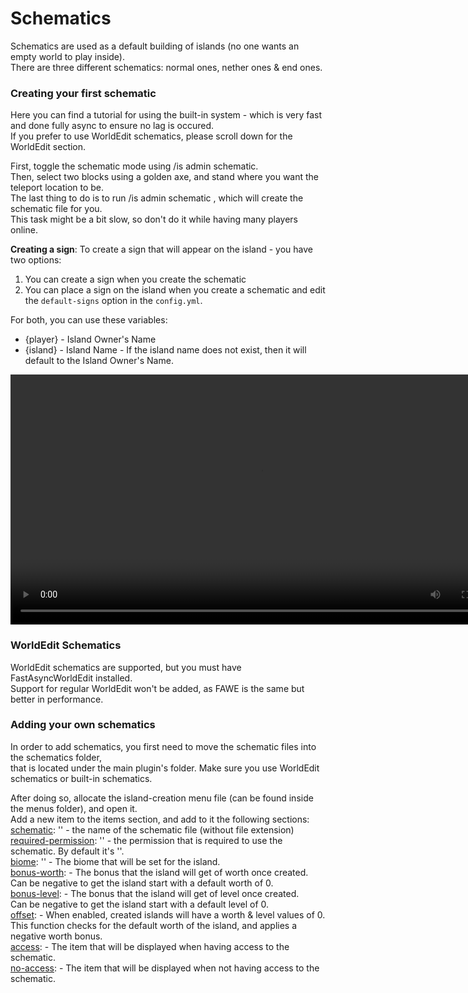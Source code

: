 # Schematics
Schematics are used as a default building of islands (no one wants an empty world to play inside).<br>
There are three different schematics: normal ones, nether ones & end ones.<br>

### Creating your first schematic
Here you can find a tutorial for using the built-in system - which is very fast and done fully async to ensure no lag is occured.<br>
If you prefer to use WorldEdit schematics, please scroll down for the WorldEdit section.

First, toggle the schematic mode using /is admin schematic.<br>
Then, select two blocks using a golden axe, and stand where you want the teleport location to be.<br>
The last thing to do is to run /is admin schematic , which will create the schematic file for you.<br>
This task might be a bit slow, so don't do it while having many players online.<br>

**Creating a sign**:
To create a sign that will appear on the island - you have two options:<br>
1. You can create a sign when you create the schematic
2. You can place a sign on the island when you create a schematic and edit the `default-signs` option in the `config.yml`.

For both, you can use these variables:
* {player} - Island Owner's Name
* {island} - Island Name - If the island name does not exist, then it will default to the Island Owner's Name.

<video src="https://bg-software.com/imgs/schematics-creation.mp4" height="400px" autoplay loop></video>

### WorldEdit Schematics
WorldEdit schematics are supported, but you must have FastAsyncWorldEdit installed.<br>
Support for regular WorldEdit won't be added, as FAWE is the same but better in performance.<br>

### Adding your own schematics
In order to add schematics, you first need to move the schematic files into the schematics folder,<br>
that is located under the main plugin's folder. Make sure you use WorldEdit schematics or built-in schematics.

After doing so, allocate the island-creation menu file (can be found inside the menus folder), and open it.<br>
Add a new item to the items section, and add to it the following sections:<br>
<u>schematic</u>: '' - the name of the schematic file (without file extension)<br>
<u>required-permission</u>: '' - the permission that is required to use the schematic. By default it's ''.<br>
<u>biome</u>: '' - The biome that will be set for the island.<br>
<u>bonus-worth</u>: - The bonus that the island will get of worth once created.<br>
Can be negative to get the island start with a default worth of 0.<br>
<u>bonus-level</u>: - The bonus that the island will get of level once created.<br>
Can be negative to get the island start with a default level of 0.<br>
<u>offset</u>: - When enabled, created islands will have a worth & level values of 0.<br>
This function checks for the default worth of the island, and applies a negative worth bonus.<br>
<u>access</u>: - The item that will be displayed when having access to the schematic.<br>
<u>no-access</u>: - The item that will be displayed when not having access to the schematic.<br>
